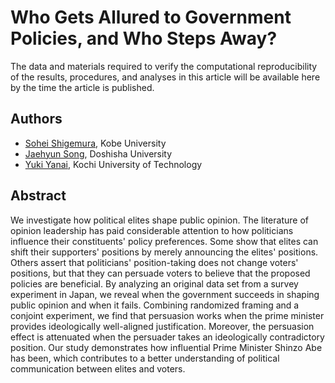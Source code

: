 # Who Gets Allured to Government Policies, and Who Steps Away?

The data and materials required to verify the computational reproducibility of the results, procedures, and analyses in this article will be available here by the time the article is published.

## Authors

- [Sohei Shigemura](https://soheishigemura.com/), Kobe University
- [Jaehyun Song](https://www.jaysong.net/), Doshisha University
- [Yuki Yanai](https://yukiyanai.github.io/), Kochi University of Technology


## Abstract

We investigate how political elites shape public opinion. The literature of opinion leadership has paid considerable attention to how politicians influence their constituents' policy preferences. Some show that elites can shift their supporters' positions by merely announcing the elites' positions.  Others assert that politicians' position-taking does not change voters' positions, but that they can persuade voters to believe that the proposed policies are beneficial. By analyzing an original data set from a survey experiment in Japan, we reveal when the government succeeds in shaping public opinion and when it fails. Combining randomized framing and a conjoint experiment, we find that persuasion works when the prime minister provides ideologically well-aligned justification. Moreover, the persuasion effect is attenuated when the persuader takes an ideologically contradictory position. Our study demonstrates how influential Prime Minister Shinzo Abe has been, which contributes to a better understanding of political communication between elites and voters.




